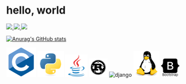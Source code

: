 # hello, world

<p align="left">
  <a href="http://twitter.com/mi0256">
    <img height="20" src="https://img.shields.io/twitter/follow/mi0256?label=Twitter&logo=twitter&style=flat" />
  </a>
  <a href="http://qiita.com/mio256">
    <img height="20" src="https://qiita-badge.apiapi.app/s/mio256/posts.svg" />
  </a>
  <//qiita.com/mio256">
    <img height="20" src="https://qiita-badge.apiapi.app/s/mio256/contributions.svg" />
  </a>
</p>

[![Anurag's GitHub stats](https://github-readme-stats.vercel.app/api?username=mio256)](https://github.com/anuraghazra/github-readme-stats)

<img src="https://raw.githubusercontent.com/devicons/devicon/master/icons/c/c-original.svg" alt="c" title="c" height="80px" margin-right="15px" margin-bottom="15px">
<img src="https://raw.githubusercontent.com/devicons/devicon/master/icons/python/python-original.svg" alt="python" title="python" height="70px" margin-right="15px" margin-bottom="15px">
<img src="https://raw.githubusercontent.com/devicons/devicon/master/icons/java/java-original.svg" alt="java" title="java" height="60px" margin-right="15px" margin-bottom="15px">
<img src="https://raw.githubusercontent.com/devicons/devicon/master/icons/rust/rust-plain.svg" alt="rust" title="rust" height="50px" margin-right="15px" margin-bottom="15px">

<img src="https://cdn.worldvectorlogo.com/logos/django.svg" alt="django" title="django" height="80px" margin-right="15px" margin-bottom="15px">
<img src="https://raw.githubusercontent.com/devicons/devicon/master/icons/linux/linux-original.svg" alt="django" title="django" height="70px" margin-right="15px" margin-bottom="15px">
<img src="https://raw.githubusercontent.com/devicons/devicon/master/icons/bootstrap/bootstrap-plain-wordmark.svg" alt="bootstrap" title="bootstrap" height="50px" margin-right="15px" margin-bottom="15px">
